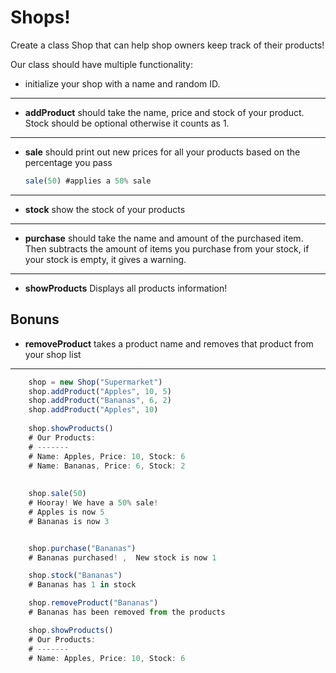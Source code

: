 # Shops!

Create a class Shop that can help shop owners keep track of their products!

Our class should have multiple functionality:

- initialize your shop with a name and random ID.
---
- **addProduct**
    should take the name, price and stock of your product. Stock should be optional otherwise it counts as 1.


---

- **sale**
    should print out new prices for all your products based on the percentage you pass 
    ```js
    sale(50) #applies a 50% sale
    ```

---
- **stock**
    show the stock of your products
---
- **purchase**
    should take the name and amount of the purchased item. Then subtracts the amount of items you purchase from your stock, if your stock is empty, it gives a warning.
---
- **showProducts**
    Displays all products information!


## Bonuns 

- **removeProduct**
    takes a product name and removes that product from your shop list

----
```js
    shop = new Shop("Supermarket")
    shop.addProduct("Apples", 10, 5)
    shop.addProduct("Bananas", 6, 2)
    shop.addProduct("Apples", 10)
    
    shop.showProducts() 
    # Our Products:
    # -------
    # Name: Apples, Price: 10, Stock: 6
    # Name: Bananas, Price: 6, Stock: 2
   
    
    shop.sale(50)
    # Hooray! We have a 50% sale!
    # Apples is now 5
    # Bananas is now 3


    shop.purchase("Bananas")
    # Bananas purchased! ,  New stock is now 1

    shop.stock("Bananas")
    # Bananas has 1 in stock

    shop.removeProduct("Bananas")
    # Bananas has been removed from the products

    shop.showProducts()
    # Our Products:
    # -------
    # Name: Apples, Price: 10, Stock: 6
```